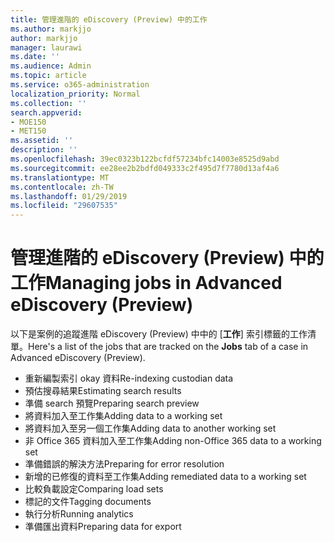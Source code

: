 ```yaml
---
title: 管理進階的 eDiscovery (Preview) 中的工作
ms.author: markjjo
author: markjjo
manager: laurawi
ms.date: ''
ms.audience: Admin
ms.topic: article
ms.service: o365-administration
localization_priority: Normal
ms.collection: ''
search.appverid:
- MOE150
- MET150
ms.assetid: ''
description: ''
ms.openlocfilehash: 39ec0323b122bcfdf57234bfc14003e8525d9abd
ms.sourcegitcommit: ee28ee2b2bdfd049333c2f495d7f7780d13af4a6
ms.translationtype: MT
ms.contentlocale: zh-TW
ms.lasthandoff: 01/29/2019
ms.locfileid: "29607535"
---
```

# <a name="managing-jobs-in-advanced-ediscovery-preview"></a><span data-ttu-id="d29fb-102">管理進階的 eDiscovery (Preview) 中的工作</span><span class="sxs-lookup"><span data-stu-id="d29fb-102">Managing jobs in Advanced eDiscovery (Preview)</span></span>

<span data-ttu-id="d29fb-103">以下是案例的追蹤進階 eDiscovery (Preview) 中中的 [**工作**] 索引標籤的工作清單。</span><span class="sxs-lookup"><span data-stu-id="d29fb-103">Here's a list of the jobs that are tracked on the **Jobs** tab of a case in Advanced eDiscovery (Preview).</span></span>

- <span data-ttu-id="d29fb-104">重新編製索引 okay 資料</span><span class="sxs-lookup"><span data-stu-id="d29fb-104">Re-indexing custodian data</span></span>
- <span data-ttu-id="d29fb-105">預估搜尋結果</span><span class="sxs-lookup"><span data-stu-id="d29fb-105">Estimating search results</span></span>
- <span data-ttu-id="d29fb-106">準備 search 預覽</span><span class="sxs-lookup"><span data-stu-id="d29fb-106">Preparing search preview</span></span>
- <span data-ttu-id="d29fb-107">將資料加入至工作集</span><span class="sxs-lookup"><span data-stu-id="d29fb-107">Adding data to a working set</span></span>
- <span data-ttu-id="d29fb-108">將資料加入至另一個工作集</span><span class="sxs-lookup"><span data-stu-id="d29fb-108">Adding data to another working set</span></span>
- <span data-ttu-id="d29fb-109">非 Office 365 資料加入至工作集</span><span class="sxs-lookup"><span data-stu-id="d29fb-109">Adding non-Office 365 data to a working set</span></span>
- <span data-ttu-id="d29fb-110">準備錯誤的解決方法</span><span class="sxs-lookup"><span data-stu-id="d29fb-110">Preparing for error resolution</span></span>
- <span data-ttu-id="d29fb-111">新增的已修復的資料至工作集</span><span class="sxs-lookup"><span data-stu-id="d29fb-111">Adding remediated data to a working set</span></span>
- <span data-ttu-id="d29fb-112">比較負載設定</span><span class="sxs-lookup"><span data-stu-id="d29fb-112">Comparing load sets</span></span>
- <span data-ttu-id="d29fb-113">標記的文件</span><span class="sxs-lookup"><span data-stu-id="d29fb-113">Tagging documents</span></span>
- <span data-ttu-id="d29fb-114">執行分析</span><span class="sxs-lookup"><span data-stu-id="d29fb-114">Running analytics</span></span>
- <span data-ttu-id="d29fb-115">準備匯出資料</span><span class="sxs-lookup"><span data-stu-id="d29fb-115">Preparing data for export</span></span>
